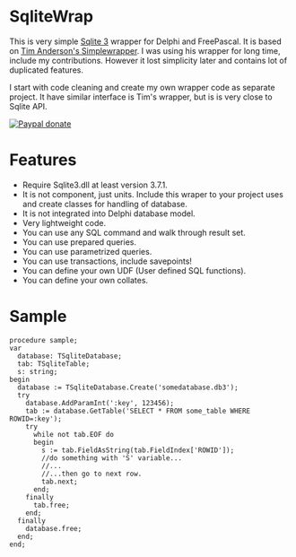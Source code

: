 # SqliteWrap
This is very simple [Sqlite 3](https://www.sqlite.org) wrapper for Delphi and FreePascal. It is based on [Tim Anderson's Simplewrapper](http://www.itwriting.com/blog/a-simple-delphi-wrapper-for-sqlite-3).
I was using his wrapper for long time, include my contributions. However it lost simplicity later and contains lot of duplicated features.

I start with code cleaning and create my own wrapper code as separate project. It have similar interface is Tim's wrapper, but is is very close to Sqlite API.

[![Paypal donate](https://www.paypalobjects.com/en_US/i/btn/btn_donateCC_LG.gif)](https://www.paypal.com/donate/?hosted_button_id=8U9Z2YP9J4DEA) 

# Features
* Require Sqlite3.dll at least version 3.7.1.
* It is not component, just units. Include this wraper to your project uses and create classes for handling of database.
* It is not integrated into Delphi database model.
* Very lightweight code.
* You can use any SQL command and walk through result set.
* You can use prepared queries.
* You can use parametrized queries.
* You can use transactions, include savepoints!
* You can define your own UDF (User defined SQL functions).
* You can define your own collates.

# Sample
```
procedure sample;
var
  database: TSqliteDatabase;
  tab: TSqliteTable;
  s: string;
begin
  database := TSqliteDatabase.Create('somedatabase.db3');
  try
    database.AddParamInt(':key', 123456);
    tab := database.GetTable('SELECT * FROM some_table WHERE ROWID=:key');
    try
      while not tab.EOF do
      begin
        s := tab.FieldAsString(tab.FieldIndex['ROWID']);
        //do something with 'S' variable...
        //...
        //...then go to next row.
        tab.next;
      end;
    finally
      tab.free;
    end;
  finally
    database.free;
  end;
end;
```
